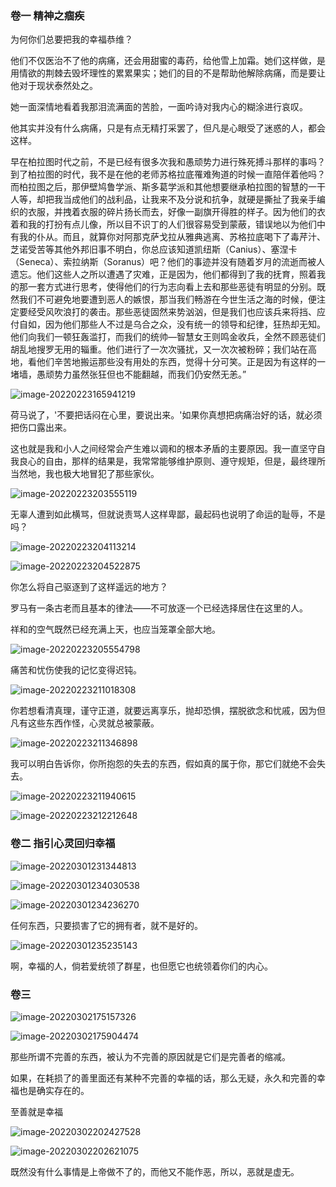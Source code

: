 ### 卷一 精神之痼疾

为何你们总要把我的幸福恭维？

他们不仅医治不了他的病痛，还会用甜蜜的毒药，给他雪上加霜。她们这样做，是用情欲的荆棘去毁坏理性的累累果实；她们的目的不是帮助他解除病痛，而是要让他对于现状泰然处之。

她一面深情地看着我那泪流满面的苦脸，一面吟诗对我内心的糊涂进行哀叹。

他其实并没有什么病痛，只是有点无精打采罢了，但凡是心眼受了迷惑的人，都会这样。

早在柏拉图时代之前，不是已经有很多次我和愚顽势力进行殊死搏斗那样的事吗？到了柏拉图的时代，我不是在他的老师苏格拉底罹难殉道的时候一直陪伴着他吗？而柏拉图之后，那伊壁鸠鲁学派、斯多葛学派和其他想要继承柏拉图的智慧的一干人等，却把我当成他们的战利品，让我来不及分说和抗争，就硬是撕扯了我亲手编织的衣服，并拽着衣服的碎片扬长而去，好像一副旗开得胜的样子。因为他们的衣着和我的打扮有点儿像，所以目不识丁的人们很容易受到蒙蔽，错误地以为他们中有我的仆从。而且，就算你对阿那克萨戈拉从雅典逃离、苏格拉底喝下了毒芹汁、芝诺受苦等其他外邦旧事不明白，你总应该知道凯纽斯（Canius）、塞涅卡（Seneca）、索拉纳斯（Soranus）吧？他们的事迹并没有随着岁月的流逝而被人遗忘。他们这些人之所以遭遇了灾难，正是因为，他们都得到了我的抚育，照着我的那一套方式进行思考，使得他们的行为志向看上去和那些恶徒有明显的分别。既然我们不可避免地要遭到恶人的嫉恨，那当我们畅游在今世生活之海的时候，便注定要经受风吹浪打的袭击。那些恶徒固然来势汹汹，但是我们也应该兵来将挡、应付自如，因为他们那些人不过是乌合之众，没有统一的领导和纪律，狂热却无知。他们向我们一顿狂轰滥打，而我们的统帅—智慧女王则鸣金收兵，全然不顾恶徒们胡乱地搜罗无用的辎重。他们进行了一次次骚扰，又一次次被粉碎；我们站在高地，看他们辛苦地搬运那些没有用处的东西，觉得十分可笑。正是因为有这样的一堵墙，愚顽势力虽然张狂但也不能翻越，而我们仍安然无恙。”

![image-20220223165941219](C:\Users\Kurja\AppData\Roaming\Typora\typora-user-images\image-20220223165941219.png)

荷马说了，'不要把话闷在心里，要说出来。'如果你真想把病痛治好的话，就必须把伤口露出来。

这也就是我和小人之间经常会产生难以调和的根本矛盾的主要原因。我一直坚守自我良心的自由，那样的结果是，我常常能够维护原则、遵守规矩，但是，最终理所当然地，我也极大地冒犯了那些家伙。

![image-20220223203555119](C:\Users\Kurja\AppData\Roaming\Typora\typora-user-images\image-20220223203555119.png)

无辜人遭到如此横骂，但就说责骂人这样卑鄙，最起码也说明了命运的耻辱，不是吗？

![image-20220223204113214](C:\Users\Kurja\AppData\Roaming\Typora\typora-user-images\image-20220223204113214.png)



![image-20220223204522875](C:\Users\Kurja\AppData\Roaming\Typora\typora-user-images\image-20220223204522875.png)



你怎么将自己驱逐到了这样遥远的地方？

罗马有一条古老而且基本的律法——不可放逐一个已经选择居住在这里的人。

祥和的空气既然已经充满上天，也应当笼罩全部大地。

![image-20220223205554798](C:\Users\Kurja\AppData\Roaming\Typora\typora-user-images\image-20220223205554798.png)

痛苦和忧伤使我的记忆变得迟钝。

![image-20220223211018308](C:\Users\Kurja\AppData\Roaming\Typora\typora-user-images\image-20220223211018308.png)



你若想看清真理，谨守正道，就要远离享乐，抛却恐惧，摆脱欲念和忧戚，因为但凡有这些东西作怪，心灵就总被蒙蔽。

![image-20220223211346898](C:\Users\Kurja\AppData\Roaming\Typora\typora-user-images\image-20220223211346898.png)



我可以明白告诉你，你所抱怨的失去的东西，假如真的属于你，那它们就绝不会失去。

![image-20220223211940615](C:\Users\Kurja\AppData\Roaming\Typora\typora-user-images\image-20220223211940615.png)



![image-20220223212212648](C:\Users\Kurja\AppData\Roaming\Typora\typora-user-images\image-20220223212212648.png)

### 卷二 指引心灵回归幸福

![image-20220301231344813](C:\Users\Kurja\AppData\Roaming\Typora\typora-user-images\image-20220301231344813.png)

![image-20220301234030538](C:\Users\Kurja\AppData\Roaming\Typora\typora-user-images\image-20220301234030538.png)

![image-20220301234236270](C:\Users\Kurja\AppData\Roaming\Typora\typora-user-images\image-20220301234236270.png)

任何东西，只要损害了它的拥有者，就不是好的。

![image-20220301235235143](C:\Users\Kurja\AppData\Roaming\Typora\typora-user-images\image-20220301235235143.png)

啊，幸福的人，倘若爱统领了群星，也但愿它也统领着你们的内心。

### 卷三

![image-20220302175157326](C:\Users\Kurja\AppData\Roaming\Typora\typora-user-images\image-20220302175157326.png)

![image-20220302175904474](C:\Users\Kurja\AppData\Roaming\Typora\typora-user-images\image-20220302175904474.png)

那些所谓不完善的东西，被认为不完善的原因就是它们是完善者的缩减。

如果，在耗损了的善里面还有某种不完善的幸福的话，那么无疑，永久和完善的幸福也是确实存在的。

至善就是幸福

![image-20220302202427528](C:\Users\Kurja\AppData\Roaming\Typora\typora-user-images\image-20220302202427528.png)

![image-20220302202621075](C:\Users\Kurja\AppData\Roaming\Typora\typora-user-images\image-20220302202621075.png)

既然没有什么事情是上帝做不了的，而他又不能作恶，所以，恶就是虚无。

